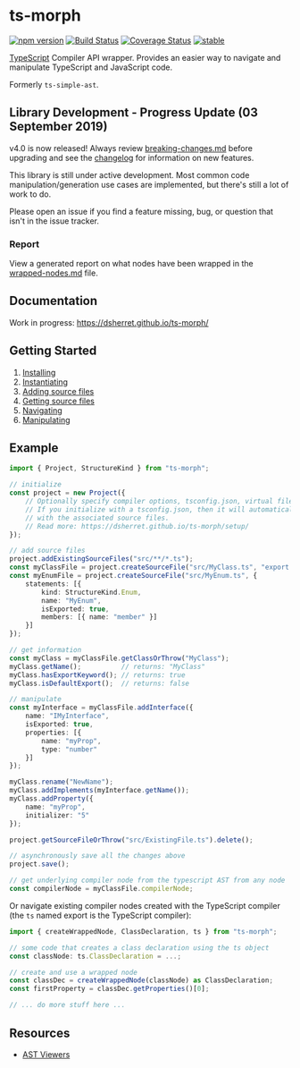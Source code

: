 ﻿ts-morph
========

[![npm version](https://badge.fury.io/js/ts-morph.svg)](https://badge.fury.io/js/ts-morph)
[![Build Status](https://travis-ci.org/dsherret/ts-morph.svg?branch=master)](https://travis-ci.org/dsherret/ts-morph)
[![Coverage Status](https://coveralls.io/repos/dsherret/ts-morph/badge.svg?branch=master&service=github)](https://coveralls.io/github/dsherret/ts-morph?branch=master)
[![stable](http://badges.github.io/stability-badges/dist/stable.svg)](http://github.com/badges/stability-badges)

[TypeScript](https://github.com/Microsoft/TypeScript) Compiler API wrapper. Provides an easier way to navigate and manipulate TypeScript and JavaScript code.

Formerly `ts-simple-ast`.

## Library Development - Progress Update (03 September 2019)

v4.0 is now released! Always review [breaking-changes.md](breaking-changes.md) before upgrading and see the [changelog](CHANGELOG.md) for information on new features.

This library is still under active development. Most common code manipulation/generation use cases are implemented, but there's still a lot of work to do.

Please open an issue if you find a feature missing, bug, or question that isn't in the issue tracker.

### Report

View a generated report on what nodes have been wrapped in the [wrapped-nodes.md](wrapped-nodes.md) file.

## Documentation

Work in progress: https://dsherret.github.io/ts-morph/

## Getting Started

1. [Installing](https://dsherret.github.io/ts-morph/)
2. [Instantiating](https://dsherret.github.io/ts-morph/setup/)
3. [Adding source files](https://dsherret.github.io/ts-morph/setup/adding-source-files)
4. [Getting source files](https://dsherret.github.io/ts-morph/navigation/getting-source-files)
5. [Navigating](https://dsherret.github.io/ts-morph/navigation/example)
6. [Manipulating](https://dsherret.github.io/ts-morph/manipulation/)

## Example

```ts
import { Project, StructureKind } from "ts-morph";

// initialize
const project = new Project({
    // Optionally specify compiler options, tsconfig.json, virtual file system, and more here.
    // If you initialize with a tsconfig.json, then it will automatically populate the project
    // with the associated source files.
    // Read more: https://dsherret.github.io/ts-morph/setup/
});

// add source files
project.addExistingSourceFiles("src/**/*.ts");
const myClassFile = project.createSourceFile("src/MyClass.ts", "export class MyClass {}");
const myEnumFile = project.createSourceFile("src/MyEnum.ts", {
    statements: [{
        kind: StructureKind.Enum,
        name: "MyEnum",
        isExported: true,
        members: [{ name: "member" }]
    }]
});

// get information
const myClass = myClassFile.getClassOrThrow("MyClass");
myClass.getName();          // returns: "MyClass"
myClass.hasExportKeyword(); // returns: true
myClass.isDefaultExport();  // returns: false

// manipulate
const myInterface = myClassFile.addInterface({
    name: "IMyInterface",
    isExported: true,
    properties: [{
        name: "myProp",
        type: "number"
    }]
});

myClass.rename("NewName");
myClass.addImplements(myInterface.getName());
myClass.addProperty({
    name: "myProp",
    initializer: "5"
});

project.getSourceFileOrThrow("src/ExistingFile.ts").delete();

// asynchronously save all the changes above
project.save();

// get underlying compiler node from the typescript AST from any node
const compilerNode = myClassFile.compilerNode;
```

Or navigate existing compiler nodes created with the TypeScript compiler (the `ts` named export is the TypeScript compiler):

```ts ignore-error: 1109
import { createWrappedNode, ClassDeclaration, ts } from "ts-morph";

// some code that creates a class declaration using the ts object
const classNode: ts.ClassDeclaration = ...;

// create and use a wrapped node
const classDec = createWrappedNode(classNode) as ClassDeclaration;
const firstProperty = classDec.getProperties()[0];

// ... do more stuff here ...
```

## Resources

* [AST Viewers](https://dsherret.github.io/ts-morph/setup/ast-viewers)
